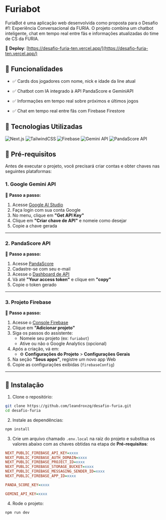 # Furiabot

FuriaBot é uma aplicação web desenvolvida como proposta para o Desafio #1: Experiência Conversacional da FURIA. O projeto combina um chatbot inteligente, chat em tempo real entre fãs e informações atualizadas do time de CS da FURIA.

🔗 **Deploy**: [https://desafio-furia-ten.vercel.app/](https://desafio-furia-ten.vercel.app/)

## 📌 Funcionalidades

- ✅ Cards dos jogadores com nome, nick e idade da line atual

- ✅ Chatbot com IA integrado à API PandaScore e GeminiAPI

- ✅ Informações em tempo real sobre próximos e últimos jogos

- ✅ Chat em tempo real entre fãs com Firebase Firestore

## 🧠 Tecnologias Utilizadas

![Next.js](https://img.shields.io/badge/next.js-000000?style=for-the-badge&logo=nextdotjs&logoColor=white)
![TailwindCSS](https://img.shields.io/badge/Tailwind-38B2AC?style=for-the-badge&logo=tailwind-css&logoColor=white)
![Firebase](https://img.shields.io/badge/firebase-ffca28?style=for-the-badge&logo=firebase&logoColor=black)
![Gemini API](https://img.shields.io/badge/Gemini_API-4285F4?style=for-the-badge&logo=google&logoColor=white)
![PandaScore API](https://img.shields.io/badge/PandaScore_API-32CD32?style=for-the-badge&logoColor=white)

## 🔑 Pré-requisitos

Antes de executar o projeto, você precisará criar contas e obter chaves nas seguintes plataformas:

### 1. Google Gemini API

🔹 **Passo a passo:**

1. Acesse [Google AI Studio](https://makersuite.google.com/)
2. Faça login com sua conta Google
3. No menu, clique em **"Get API Key"**
4. Clique em **"Criar chave de API"** e nomeie como desejar
5. Copie a chave gerada

---

### 2. PandaScore API

🔹 **Passo a passo:**

1. Acesse [PandaScore](https://pandascore.co/)
2. Cadastre-se com seu e-mail
3. Acesse o [Dashboard de API](https://app.pandascore.co/dashboard/main)
4. Vá até **"Your access token"** e clique em **"copy"**
5. Copie o token gerado

---

### 3. Projeto Firebase

🔹 **Passo a passo:**

1. Acesse o [Console Firebase](https://console.firebase.google.com/)
2. Clique em **"Adicionar projeto"**
3. Siga os passos do assistente:
   - Nomeie seu projeto (ex: `furiabot`)
   - Ative ou não o Google Analytics (opcional)
4. Após a criação, vá em:
   - ⚙️ **Configurações do Projeto** > **Configurações Gerais**
5. Na seção **"Seus apps"**, registre um novo app Web
6. Copie as configurações exibidas (`firebaseConfig`)

---

## 🔧 Instalação

1. Clone o repositório:

```bash
git clone https://github.com/leandroxzq/desafio-furia.git
cd desafio-furia
```

2. Instale as dependências:

```bash
npm install
```

3. Crie um arquivo chamado `.env.local` na raiz do projeto e substitua os valores abaixo com as chaves obtidas na etapa de **Pré-requisitos**:

```ini
NEXT_PUBLIC_FIREBASE_API_KEY=xxxx
NEXT_PUBLIC_FIREBASE_AUTH_DOMAIN=xxxx
NEXT_PUBLIC_FIREBASE_PROJECT_ID=xxxx
NEXT_PUBLIC_FIREBASE_STORAGE_BUCKET=xxxx
NEXT_PUBLIC_FIREBASE_MESSAGING_SENDER_ID=xxxx
NEXT_PUBLIC_FIREBASE_APP_ID=xxxx

PANDA_SCORE_KEY=xxxx

GEMINI_API_KEY=xxxx
```

4. Rode o projeto:

```bash
npm run dev
```
